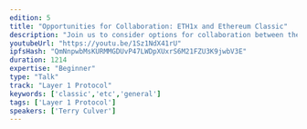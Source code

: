 ```yaml
---
edition: 5
title: "Opportunities for Collaboration: ETH1x and Ethereum Classic"
description: "Join us to consider options for collaboration between the Ethereum and Ethereum Classic communities. As a result of significant changes underway in ETC, there are several new and positive sum opportunities for cooperation. Ethereum Classic Labs and it’s core development team is committed to contributing to the Ethereum Classic and Ethereum ecosystems. ETC has been adopting ETH upgrades on ETC to ensure compatibility; and both the ETH and ETC communities have been building bridges and identifying mutually beneficial and complementary activities. We will discuss specific paths for technical development and community engagement going forward. We will also announce several new and exciting developments."
youtubeUrl: "https://youtu.be/1Sz1NdX41rU"
ipfsHash: "QmNnpwbMsKURMMGDUvP47LWDpXUxrS6M21FZU3K9jwbV3E"
duration: 1214
expertise: "Beginner"
type: "Talk"
track: "Layer 1 Protocol"
keywords: ['classic','etc','general']
tags: ['Layer 1 Protocol']
speakers: ['Terry Culver']
---
```

